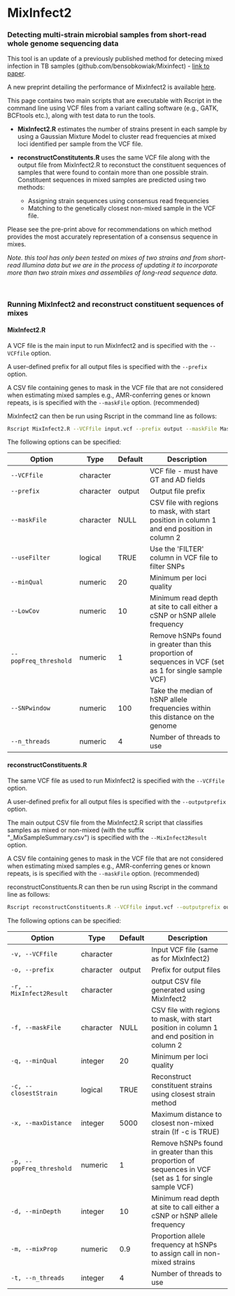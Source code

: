 # MixInfect2

### Detecting multi-strain microbial samples from short-read whole genome sequencing data

This tool is an update of a previously published method for detecing mixed infection in TB samples (github.com/bensobkowiak/Mixinfect) - [link to paper](https://bmcgenomics.biomedcentral.com/articles/10.1186/s12864-018-4988-z).

A new preprint detailing the performance of MixInfect2 is available [here](https://www.biorxiv.org/content/10.1101/2024.04.26.591283v1).

This page contains two main scripts that are executable with Rscript in the command line using VCF files from a variant calling software (e.g., GATK, BCFtools etc.), along with test data to run the tools.

- **MixInfect2.R** estimates the number of strains present in each sample by using a Gaussian Mixture Model to cluster read frequencies at mixed loci identified per sample from the VCF file.

- **reconstructConstitutents.R**  uses the same VCF file along with the output file from MixInfect2.R to reconstuct the constituent sequences of samples that were found to contain more than one possible strain. Constituent sequences in mixed samples are predicted using two methods:
    - Assigning strain sequences using consensus read frequencies
    - Matching to the genetically closest non-mixed sample in the VCF file.

Please see the pre-print above for recommendations on which method provides the most accurately representation of a consensus sequence in mixes. 

_Note. this tool has only been tested on mixes of two strains and from short-read Illumina data but we are in the process of updating it to incorporate more than two strain mixes and assemblies of long-read sequence data._

<br>

### Running MixInfect2 and reconstruct constituent sequences of mixes

#### MixInfect2.R

A VCF file is the main input to run MixInfect2 and is specified with the ```--VCFfile``` option.

A user-defined prefix for all output files is specified with the ```--prefix``` option.

A CSV file containing genes to mask in the VCF file that are not considered when estimating mixed samples e.g., AMR-conferring genes or known repeats, is is specified with the ```--maskFile``` option. (recommended) 

MixInfect2 can then be run using Rscript in the command line as follows:

```bash
Rscript MixInfect2.R --VCFfile input.vcf --prefix output --maskFile MaskedRegions.csv 
```

The following options can be specified:

| Option                 | Type       | Default | Description                                                                                                                             |
|------------------------|------------|---------|-----------------------------------------------------------------------------------------------------------------------------------------|
| `--VCFfile`            | character  |     | VCF file - must have GT and AD fields                                                                                                   |
| `--prefix`             | character  | output  | Output file prefix                                                                                                                      |
| `--maskFile`           | character  | NULL    | CSV file with regions to mask, with start position in column 1 and end position in column 2                                             |
| `--useFilter`          | logical    | TRUE    | Use the 'FILTER' column in VCF file to filter SNPs                                                                                      |
| `--minQual`            | numeric    | 20      | Minimum per loci quality                                                                                                                |
| `--LowCov`             | numeric    | 10      | Minimum read depth at site to call either a cSNP or hSNP allele frequency                                                               |
| `--popFreq_threshold`  | numeric    | 1       | Remove hSNPs found in greater than this proportion of sequences in VCF (set as 1 for single sample VCF)                                                                                 |
| `--SNPwindow`          | numeric    | 100     | Take the median of hSNP allele frequencies within this distance on the genome                                                           |
| `--n_threads`          | numeric    | 4       | Number of threads to use                                                                                                                |


#### reconstructConstituents.R

The same VCF file as used to run MixInfect2 is specified with the ```--VCFfile``` option.

A user-defined prefix for all output files is specified with the ```--outputprefix``` option.

The main output CSV file from the MixInfect2.R script that classifies samples as mixed or non-mixed (with the suffix "_MixSampleSummary.csv") is specified with the ```--MixInfect2Result``` option.

A CSV file containing genes to mask in the VCF file that are not considered when estimating mixed samples e.g., AMR-conferring genes or known repeats, is is specified with the ```--maskFile``` option. (recommended) 

reconstructConstituents.R can then be run using Rscript in the command line as follows:

```bash
Rscript reconstructConstituents.R --VCFfile input.vcf --outputprefix output --MixInfect2Result output_MixSampleSummary.csv --maskFile MaskedRegions.csv 
```

The following options can be specified:

| Option                       | Type       | Default | Description                                                                                                                           |
|------------------------------|------------|---------|---------------------------------------------------------------------------------------------------------------------------------------|
| `-v, --VCFfile`              | character  |         | Input VCF file (same as for MixInfect2)                                                                                                                       |
| `-o, --prefix`         | character  | output  | Prefix for output files                                                                                                               |
| `-r, --MixInfect2Result`     | character  |         | output CSV file generated using MixInfect2                                                                                                   |
| `-f, --maskFile`             | character  | NULL    |CSV file with regions to mask, with start position in column 1 and end position in column 2                |
| `-q, --minQual`              | integer    | 20      | Minimum per loci quality                                                                                              |
| `-c, --closestStrain`        | logical    | TRUE    | Reconstruct constituent strains using closest strain method                                                                           |
| `-x, --maxDistance`          | integer    | 5000    | Maximum distance to closest non-mixed strain (If -c is TRUE)                                                                                         |
| `-p, --popFreq_threshold`    | numeric    | 1       | Remove hSNPs found in greater than this proportion of sequences in VCF (set as 1 for single sample VCF)                                                              |
| `-d, --minDepth`             | integer    | 10      | Minimum read depth at site to call either a cSNP or hSNP allele frequency                                                                                             |
| `-m, --mixProp`              | numeric    | 0.9     | Proportion allele frequency at hSNPs to assign call in non-mixed strains                                                              |
| `-t, --n_threads`            | integer    | 4       | Number of threads to use                                                                                                              |

